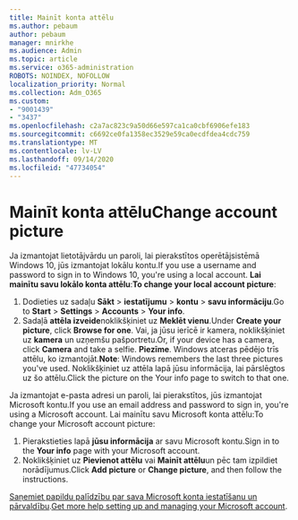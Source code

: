 ```yaml
---
title: Mainīt konta attēlu
ms.author: pebaum
author: pebaum
manager: mnirkhe
ms.audience: Admin
ms.topic: article
ms.service: o365-administration
ROBOTS: NOINDEX, NOFOLLOW
localization_priority: Normal
ms.collection: Adm_O365
ms.custom:
- "9001439"
- "3437"
ms.openlocfilehash: c2a7ac823c9a50d66e597ca1ca0cbf6906efe183
ms.sourcegitcommit: c6692ce0fa1358ec3529e59ca0ecdfdea4cdc759
ms.translationtype: MT
ms.contentlocale: lv-LV
ms.lasthandoff: 09/14/2020
ms.locfileid: "47734054"
---
```

# <a name="change-account-picture"></a><span data-ttu-id="dd2dd-102">Mainīt konta attēlu</span><span class="sxs-lookup"><span data-stu-id="dd2dd-102">Change account picture</span></span>

<span data-ttu-id="dd2dd-103">Ja izmantojat lietotājvārdu un paroli, lai pierakstītos operētājsistēmā Windows 10, jūs izmantojat lokālu kontu.</span><span class="sxs-lookup"><span data-stu-id="dd2dd-103">If you use a username and password to sign in to Windows 10, you're using a local account.</span></span> <span data-ttu-id="dd2dd-104">**Lai mainītu savu lokālo konta attēlu**:</span><span class="sxs-lookup"><span data-stu-id="dd2dd-104">**To change your local account picture**:</span></span>

1. <span data-ttu-id="dd2dd-105">Dodieties uz sadaļu **Sākt**  >  **iestatījumu**  >  **kontu**  >  **savu informāciju**.</span><span class="sxs-lookup"><span data-stu-id="dd2dd-105">Go to **Start** > **Settings** > **Accounts** > **Your info**.</span></span>
2. <span data-ttu-id="dd2dd-106">Sadaļā **attēla izveide**noklikšķiniet uz **Meklēt vienu**.</span><span class="sxs-lookup"><span data-stu-id="dd2dd-106">Under **Create your picture**, click **Browse for one**.</span></span> <span data-ttu-id="dd2dd-107">Vai, ja jūsu ierīcē ir kamera, noklikšķiniet uz **kamera** un uzņemšu pašportretu.</span><span class="sxs-lookup"><span data-stu-id="dd2dd-107">Or, if your device has a camera, click **Camera** and take a selfie.</span></span> 
    <span data-ttu-id="dd2dd-108">**Piezīme**. Windows atceras pēdējo trīs attēlu, ko izmantojāt.</span><span class="sxs-lookup"><span data-stu-id="dd2dd-108">**Note**: Windows remembers the last three pictures you've used.</span></span> <span data-ttu-id="dd2dd-109">Noklikšķiniet uz attēla lapā jūsu informācija, lai pārslēgtos uz šo attēlu.</span><span class="sxs-lookup"><span data-stu-id="dd2dd-109">Click the picture on the Your info page to switch to that one.</span></span>

<span data-ttu-id="dd2dd-110">Ja izmantojat e-pasta adresi un paroli, lai pierakstītos, jūs izmantojat Microsoft kontu.</span><span class="sxs-lookup"><span data-stu-id="dd2dd-110">If you use an email address and password to sign in, you're using a Microsoft account.</span></span> <span data-ttu-id="dd2dd-111">Lai mainītu savu Microsoft konta attēlu:</span><span class="sxs-lookup"><span data-stu-id="dd2dd-111">To change your Microsoft account picture:</span></span>

1. <span data-ttu-id="dd2dd-112">Pierakstieties lapā **jūsu informācija** ar savu Microsoft kontu.</span><span class="sxs-lookup"><span data-stu-id="dd2dd-112">Sign in to the **Your info** page with your Microsoft account.</span></span>
2. <span data-ttu-id="dd2dd-113">Noklikšķiniet uz **Pievienot attēlu** vai **Mainīt attēlu**un pēc tam izpildiet norādījumus.</span><span class="sxs-lookup"><span data-stu-id="dd2dd-113">Click **Add picture** or **Change picture**, and then follow the instructions.</span></span>

<span data-ttu-id="dd2dd-114">[Saņemiet papildu palīdzību par sava Microsoft konta iestatīšanu un pārvaldību](https://support.microsoft.com/products/microsoft-account?category=manage-account).</span><span class="sxs-lookup"><span data-stu-id="dd2dd-114">[Get more help setting up and managing your Microsoft account](https://support.microsoft.com/products/microsoft-account?category=manage-account).</span></span>
